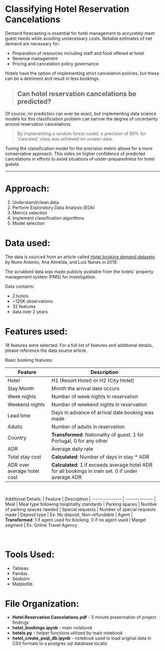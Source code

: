 # Classifying Hotel Reservation Cancelations

Demand forecasting is essential for hotel management to accurately meet guest needs while avoiding unnecessary costs. Reliable estimates of net demand are necessary for:
- Preparation of resources including staff and food offered at hotel
- Revenue management
- Pricing and cancelation policy governance

Hotels have the option of implementing strict cancelation policies, but these can be a detriment and result in less bookings.

>## Can hotel reservation cancelations be predicted?

Of course, no prediction can ever be exact, but implementing data science models for this classficiation problem can narrow the degree of uncertainty around reservation cancelations.

>By implementing a random forest model, a precision of 89% for 'canceled' class was achieved on unseen data.

Tuning the classification model for the precision metric allows for a more conservative approach. This sides on higher confidence of predicted cancelations in efforts to avoid situations of under-preparedness for hotel guests.

---
# Approach:

1. Understand/clean data
2. Perform Exploratory Data Analysis (EDA)
3. Metrics selection
4. Implement classification algorithms
4. Model selection

# Data used:

The data is sourced from an article called [Hotel booking demand datasets](https://www.sciencedirect.com/science/article/pii/S2352340918315191#bib6) by Nuno Antonio, Ana Almeida, and Luis Nunes in 2019.

The scrubbed data was made publicly available from the hotels' property management system (PMS) for investigation.

Data contains:
- 2 hotels
- ~120K observations
- 32 features
- data over 2 years

# Features used:

18 features were selected. For a full list of features and additional details, please reference the data source article.

Basic booking features:

| Feature | Description
| --------------- | --------------
| Hotel | H1 (Resort Hotel) or H2 (City Hotel)
| Stay Month | Month the arrival date occurs
| Week nights | Number of week nights in reservation
| Weekend nights | Number of weekend nights in reservation
| Lead time | Days in advance of arrival date booking was made
| Adults | Number of adults in reservation
| Country | **Transformed**: Nationality of guest. 1 for Portugal, 0 for any other
| ADR | Average daily rate
| Total stay cost | **Calculated**: Number of days in stay * ADR
| ADR over average hotel cost | **Calculated**: 1 if exceeds average hotel ADR for all bookings in train set. 0 if under average ADR
<br/>

Additional Details:
| Feature | Description
| --------------- | --------------
| Meal | Meal type following hospitality standards
| Parking spaces | Number of parking spaces needed
| Special requests | Number of special requests made
| Deposit type | Ex: No deposit, Non-refundable
| Agent | **Transformed**: 1 if agent used for booking. 0 if no agent used
| Marget segment | Ex: Online Travel Agency

<br/>

# Tools Used:

- Tableau
- Pandas
- Seaborn
- Matplotlib

# File Organization:
- **Hotel Reservation Cancelations.pdf** - 5 minute presentation of project findings
- **hotel_bookings.ipynb** - main notebook
- **hotels.py** - helper functions utilized by main notebook
- **hotel_create_psql_db.ipynb** - notebook used to load original data in CSV formats to a postgres sql database locally
